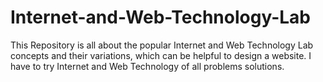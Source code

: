 # Internet-and-Web-Technology-Lab
 This Repository is all about the popular Internet and Web Technology Lab concepts and their variations, which can be helpful to design a website. I have to try Internet and Web Technology of all problems solutions.
